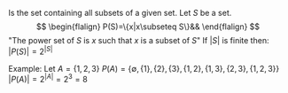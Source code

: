Is the set containing all subsets of a given set.
Let $S$ be a set.
$$
\begin{flalign}
P(S)=\{x|x\subseteq S\}&&
\end{flalign}
$$
"The power set of $S$ is $x$ such that $x$ is a subset of $S$"
If $|S|$ is finite then:
$|P(S)|=2^{|S|}$

Example:
Let $A=\{1,2,3\}$
$P(A)=\{\emptyset,\{1\},\{2\},\{3\},\{1,2\},\{1,3\},\{2,3\},\{1,2,3\}\}$
$|P(A)|=2^{|A|}=2^3=8$
